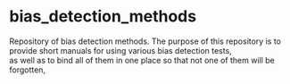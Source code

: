 # bias_detection_methods
Repository of bias detection methods. The purpose of this repository is to provide short manuals for using various bias detection tests,   
as well as to bind all of them in one place so that not one of them will be forgotten,
